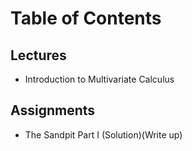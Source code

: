 # Table of Contents
## Lectures
- Introduction to Multivariate Calculus 

## Assignments
- The Sandpit Part I (Solution)(Write up)

